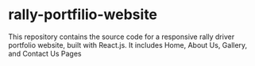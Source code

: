 # rally-portfilio-website
This repository contains the source code for a responsive rally driver portfolio website, built with React.js. It includes Home, About Us, Gallery, and Contact Us Pages
